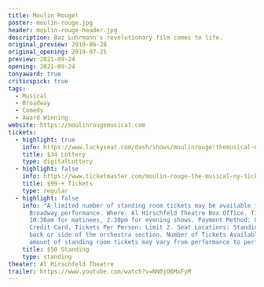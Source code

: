 ```yaml
---
title: Moulin Rouge!
poster: moulin-rouge.jpg
header: moulin-rouge-header.jpg
description: Baz Luhrmann's revolutionary film comes to life.
original_preview: 2019-06-28
original_opening: 2019-07-25
preview: 2021-09-24
opening: 2021-09-24
tonyaward: true
criticspick: true
tags: 
  - Musical
  - Broadway
  - Comedy
  - Award Winning
website: https://moulinrougemusical.com
tickets:
  - highlight: true
    info: https://www.luckyseat.com/dash/shows/moulinrouge!themusical-newyork
    title: $34 Lottery
    type: digitalLottery
  - highlight: false
    info: https://www.ticketmaster.com/moulin-rouge-the-musical-ny-tickets/artist/2571914
    title: $99-+ Tickets
    type: regular
  - highlight: false
    info: "A limited number of standing room tickets may be available for each
      Broadway performance. Where: Al Hirschfeld Theatre Box Office. Time:
      10:30am for matinees, 2:30pm for evening shows. Payment Method: Cash or
      Credit Card. Tickets Per Person: Limit 2. Seat Locations: Standing room at
      back or side of the orchestra section. Number of Tickets Available: The
      amount of standing room tickets may vary from performance to performance."
    title: $50 Standing
    type: standing
theater: Al Hirschfeld Theatre
trailer: https://www.youtube.com/watch?v=NN0jO6MxFyM
---
```

